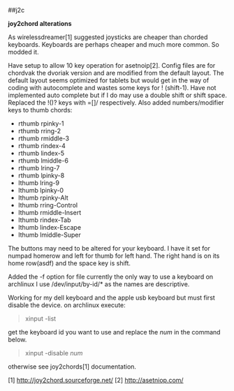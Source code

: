 ##j2c

__joy2chord alterations__

As wirelessdreamer[1] suggested joysticks are cheaper
than chorded keyboards. Keyboards are perhaps
cheaper and much more common. So modded it.

Have setup to allow 10 key operation for
asetnoip[2].  Config files are for chordvak the
dvoriak version and are modified from the default
layout. The default layout seems optimized for
tablets but would get in the way of coding with
autocomplete and wastes some keys for !
(shift-1). Have not implemented auto complete but
if I do may use a double shift or shift
space. Replaced the !()? keys with =[]/
respectively. Also added numbers/modifier keys to
thumb chords:

- rthumb rpinky-1
- rthumb rring-2
- rthumb rmiddle-3
- rthumb rindex-4
- rthumb lindex-5
- rthumb lmiddle-6
- rthumb lring-7
- rthumb lpinky-8
- lthumb lring-9
- lthumb lpinky-0
- lthumb rpinky-Alt
- lthumb rring-Control
- lthumb rmiddle-Insert
- lthumb rindex-Tab
- lthumb lindex-Escape
- lthumb lmiddle-Super

The buttons may need to be altered for your
keyboard. I have it set for numpad homerow and
left for thumb for left hand. The right hand is on
its home row(asdf) and the space key is shift.

Added the -f option for file currently the only
way to use a keyboard on archlinux I use
/dev/input/by-id/* as the names are descriptive.

Working for my dell keyboard and the apple usb
keyboard but must first disable the device. on
archlinux execute:

>xinput -list

get the keyboard id you want to use and replace
the _num_ in the command below.

>xinput -disable _num_

otherwise see joy2chords[1] documentation.

[1] http://joy2chord.sourceforge.net/
[2] http://asetniop.com/
